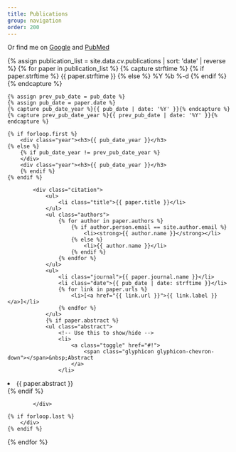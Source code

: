 ```yaml
---
title: Publications
group: navigation
order: 200
---
```

Or find me on [Google][google] and [PubMed][pubmed]

[google]: http://scholar.google.com/citations?user=wFAq3OMAAAAJ&hl=en&oi=ao
[pubmed]: http://www.ncbi.nlm.nih.gov/pubmed/?term=bryc+k%5Bau%5D


<!--
    Changes below this line are only necessary to change display of publications,
    edit _data/cv.yml to add/change content
 -->
<div class="publications" markdown="0">
{% assign publication_list = site.data.cv.publications | sort: 'date' | reverse %}
{% for paper in publication_list %}
    {% capture strftime %}
        {% if paper.strftime %}
            {{ paper.strftime }}
        {% else %}
            %Y %b %-d
        {% endif %}
    {% endcapture %}

    {% assign prev_pub_date = pub_date %}
    {% assign pub_date = paper.date %}
    {% capture pub_date_year %}{{ pub_date | date: '%Y' }}{% endcapture %}
    {% capture prev_pub_date_year %}{{ prev_pub_date | date: '%Y' }}{% endcapture %}

    {% if forloop.first %}
        <div class="year"><h3>{{ pub_date_year }}</h3>
    {% else %}
        {% if pub_date_year != prev_pub_date_year %}
        </div>
        <div class="year"><h3>{{ pub_date_year }}</h3>
        {% endif %}
    {% endif %}

            <div class="citation">
                <ul>
                    <li class="title">{{ paper.title }}</li>
                </ul>
                <ul class="authors">
                    {% for author in paper.authors %}
                        {% if author.person.email == site.author.email %}
                            <li><strong>{{ author.name }}</strong></li>
                        {% else %}
                            <li>{{ author.name }}</li>
                        {% endif %}
                    {% endfor %}
                </ul>
                <ul>
                    <li class="journal">{{ paper.journal.name }}</li>
                    <li class="date">{{ pub_date | date: strftime }}</li>
                    {% for link in paper.urls %}
                        <li>[<a href="{{ link.url }}">{{ link.label }}</a>]</li>
                    {% endfor %}
                </ul>
                {% if paper.abstract %}
                <ul class="abstract">
                    <!-- Use this to show/hide -->
                    <li>
                        <a class="toggle" href="#!">
                            <span class="glyphicon glyphicon-chevron-down"></span>&nbsp;Abstract
                        </a>
                    </li>
<!-- Must be left-aligned (no preceding whitespace) for Kramdown parser -->
<li class="content"  markdown="1">
{{ paper.abstract }}
</li>
                </ul>
                {% endif %}

            </div>

    {% if forloop.last %}
        </div>
    {% endif %}
{% endfor %}
</div>

